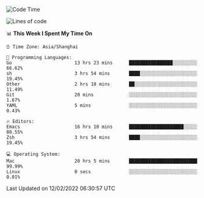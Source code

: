<!--START_SECTION:waka-->
![Code Time](http://img.shields.io/badge/Code%20Time-613%20hrs%2033%20mins-blue)

![Lines of code](https://img.shields.io/badge/From%20Hello%20World%20I%27ve%20Written-22%20Thousand%20lines%20of%20code-blue)

📊 **This Week I Spent My Time On** 

```text
⌚︎ Time Zone: Asia/Shanghai

💬 Programming Languages: 
Go                       13 hrs 23 mins      ████████████████░░░░░░░░░   66.62% 
sh                       3 hrs 54 mins       ████░░░░░░░░░░░░░░░░░░░░░   19.45% 
Other                    2 hrs 18 mins       ██░░░░░░░░░░░░░░░░░░░░░░░   11.49% 
Git                      20 mins             ░░░░░░░░░░░░░░░░░░░░░░░░░   1.67% 
YAML                     5 mins              ░░░░░░░░░░░░░░░░░░░░░░░░░   0.43%

🔥 Editors: 
Emacs                    16 hrs 10 mins      ████████████████████░░░░░   80.55% 
Zsh                      3 hrs 54 mins       ████░░░░░░░░░░░░░░░░░░░░░   19.45%

💻 Operating System: 
Mac                      20 hrs 5 mins       █████████████████████████   99.99% 
Linux                    0 secs              ░░░░░░░░░░░░░░░░░░░░░░░░░   0.01%

```


 Last Updated on 12/02/2022 06:30:57 UTC
<!--END_SECTION:waka-->
